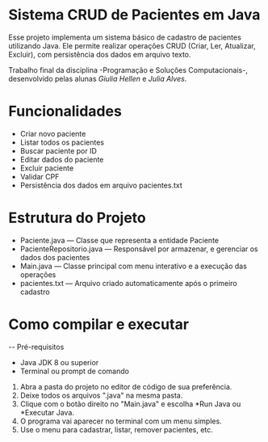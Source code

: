 # Sistema CRUD de Pacientes em Java

Esse projeto implementa um sistema básico de cadastro de pacientes utilizando Java. Ele permite realizar operações CRUD (Criar, Ler, Atualizar, Excluir), com persistência dos dados em arquivo texto.

Trabalho final da disciplina -Programação e Soluções Computacionais-, desenvolvido pelas alunas *Giulia Hellen* e *Julia Alves*.

# Funcionalidades

- Criar novo paciente  
- Listar todos os pacientes  
- Buscar paciente por ID  
- Editar dados do paciente  
- Excluir paciente  
- Validar CPF  
- Persistência dos dados em arquivo pacientes.txt

# Estrutura do Projeto

- Paciente.java — Classe que representa a entidade Paciente  
- PacienteRepositorio.java — Responsável por armazenar, e gerenciar os dados dos pacientes  
- Main.java — Classe principal com menu interativo e a execução das operações  
- pacientes.txt — Arquivo criado automaticamente após o primeiro cadastro

# Como compilar e executar

-- Pré-requisitos

- Java JDK 8 ou superior  
- Terminal ou prompt de comando

1. Abra a pasta do projeto no editor de código de sua preferência.
2. Deixe todos os arquivos ".java" na mesma pasta.
3. Clique com o botão direito no "Main.java" e escolha *Run Java ou *Executar Java.
4. O programa vai aparecer no terminal com um menu simples.
5. Use o menu para cadastrar, listar, remover pacientes, etc.
